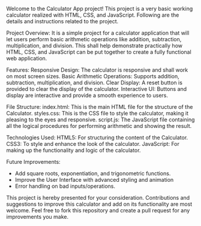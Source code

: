 Welcome to the Calculator App project! This project is a very basic working calculator realized with HTML, CSS, and JavaScript.
Following are the details and instructions related to the project.

Project Overview:
It is a simple project for a calculator application that will let users perform basic arithmetic operations like addition, subtraction, multiplication, and division.
This shall help demonstrate practically how HTML, CSS, and JavaScript can be put together to create a fully functional web application.

Features:
Responsive Design: The calculator is responsive and shall work on most screen sizes.
Basic Arithmetic Operations: Supports addition, subtraction, multiplication, and division.
Clear Display: A reset button is provided to clear the display of the calculator.
Interactive UI: Buttons and display are interactive and provide a smooth experience to users.

File Structure:
index.html: This is the main HTML file for the structure of the Calculator.
styles.css: This is the CSS file to style the calculator, making it pleasing to the eyes and responsive.
script.js: The JavaScript file containing all the logical procedures for performing arithmetic and showing the result.

Technologies Used:
HTML5: For structuring the content of the Calculator.
CSS3: To style and enhance the look of the calculator.
JavaScript: For making up the functionality and logic of the calculator.

Future Improvements:
* Add square roots, exponentiation, and trigonometric functions.
* Improve the User Interface with advanced styling and animation
* Error handling on bad inputs/operations.

This project is hereby presented for your consideration. Contributions and suggestions to improve this calculator and add on its functionality are most welcome. 
Feel free to fork this repository and create a pull request for any improvements you make.
